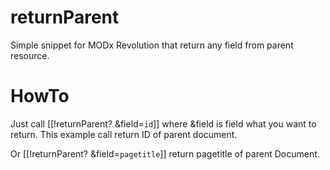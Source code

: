 # returnParent
Simple snippet for MODx Revolution that return any field from parent resource.
# HowTo
Just call [[!returnParent? &field=`id`]] where &field is field what you want to return. This example call return ID of parent document.

Or [[!returnParent? &field=`pagetitle`]] return pagetitle of parent Document.
